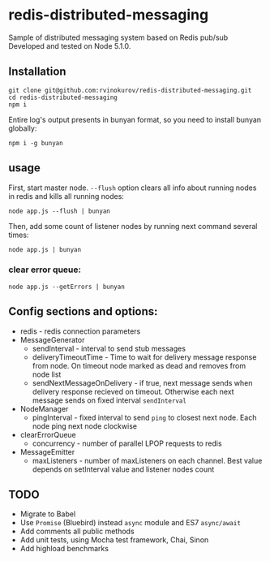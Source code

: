 # redis-distributed-messaging

Sample of distributed messaging system based on Redis pub/sub
Developed and tested on Node 5.1.0.

## Installation

```
git clone git@github.com:rvinokurov/redis-distributed-messaging.git
cd redis-distributed-messaging
npm i
```

Entire log's output presents  in bunyan format, so you need to install bunyan globally:
```
npm i -g bunyan 
```

## usage

First, start master node. `--flush` option clears all info about running nodes in redis and kills all running nodes:
```
node app.js --flush | bunyan
```

Then, add some count of listener nodes by running next command several times:
```
node app.js | bunyan
```

### clear error queue:
```
node app.js --getErrors | bunyan
```

## Config sections and options:

* redis - redis connection parameters
* MessageGenerator
  * sendInterval - interval to send stub messages
  * deliveryTimeoutTime - Time to wait for delivery message response from node. On timeout node marked as dead and removes from node list
  * sendNextMessageOnDelivery - if true, next message sends when delivery response recieved on timeout. Otherwise each next message sends on fixed interval `sendInterval`
* NodeManager
  * pingInterval - fixed interval to send `ping` to closest next node. Each node ping next node clockwise
* clearErrorQueue
  * concurrency - number of parallel LPOP requests to redis
* MessageEmitter
  * maxListeners - number of maxListeners on each channel. Best value depends on setInterval value and listener nodes count


## TODO
* Migrate to Babel
* Use `Promise` (Bluebird) instead `async` module and ES7 `async/await`
* Add comments all public methods
* Add unit tests, using Mocha test framework, Chai, Sinon
* Add highload benchmarks

